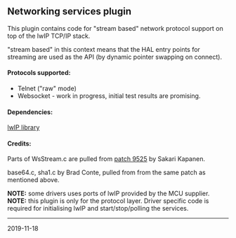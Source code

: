 ## Networking services plugin

This plugin contains code for "stream based" network protocol support on top of the lwIP TCP/IP stack.

"stream based" in this context means that the HAL entry points for streaming are used as the API \(by dynamic pointer swapping on connect\).

#### Protocols supported:

* Telnet ("raw" mode)  
* Websocket - work in progress, initial test results are promising.  

#### Dependencies:

[lwIP library](http://savannah.nongnu.org/projects/lwip/)

#### Credits:

Parts of WsStream.c are pulled from [patch 9525](http://savannah.nongnu.org/patch/?9525) by Sakari Kapanen.

base64.c, sha1.c by Brad Conte, pulled from from the same patch as mentioned above.

__NOTE:__ some drivers uses ports of lwIP provided by the MCU supplier.  
__NOTE:__ this plugin is only for the protocol layer. Driver specific code is required for initialising lwIP and start/stop/polling the services.

---
2019-11-18
